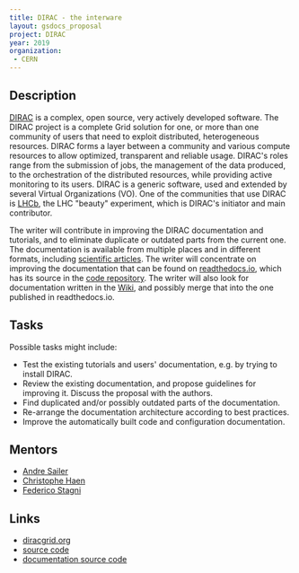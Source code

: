 ```yaml
---
title: DIRAC - the interware
layout: gsdocs_proposal
project: DIRAC
year: 2019
organization:
 - CERN
---
```


## Description

[DIRAC](http://diracgrid.org/) is a complex, open source, very actively developed software. The DIRAC project is a complete Grid solution for one, or more than one community of users that need to exploit distributed, heterogeneous resources. DIRAC forms a layer between a community and various compute resources to allow optimized, transparent and reliable usage. DIRAC's roles range from the submission of jobs, the management of the data produced, to the orchestration of the distributed resources, while providing active monitoring to its users. DIRAC is a generic software, used and extended by several Virtual Organizations (VO). One of the communities that use DIRAC is [LHCb](http://lhcb-public.web.cern.ch/lhcb-public/), the LHC "beauty" experiment, which is DIRAC's initiator and main contributor.

The writer will contribute in improving the DIRAC documentation and tutorials, and to eliminate duplicate or outdated parts from the current one. The documentation is available from multiple places and in different formats, including [scientific articles](https://cds.cern.ch/record/2631792). The writer will concentrate on improving the documentation that can be found on [readthedocs.io](https://dirac.readthedocs.io/en/latest/), which has its source in the [code repository](https://github.com/DIRACGrid/DIRAC/docs). The writer will also look for documentation written in the [Wiki](https://github.com/DIRACGrid/DIRAC/wiki), and possibly merge that into the one published in readthedocs.io.



## Tasks

Possible tasks might include:

- Test the existing tutorials and users' documentation, e.g. by trying to install DIRAC.
- Review the existing documentation, and propose guidelines for improving it. Discuss the proposal with the authors.
- Find duplicated and/or possibly outdated parts of the documentation.
- Re-arrange the documentation architecture according to best practices.
- Improve the automatically built code and configuration documentation.


## Mentors

 * [Andre Sailer](mailto:andre.philippe.sailer@cern.ch)
 * [Christophe Haen](mailto:christophe.denis.haen@cern.ch)
 * [Federico Stagni](mailto:federico.stagni@cern.ch)

## Links

 * [diracgrid.org](http://diracgrid.org/)
 * [source code](https://github.com/DIRACGrid)
 * [documentation source code](https://github.com/DIRACGrid/DIRAC/docs)
